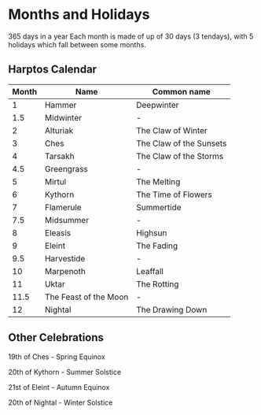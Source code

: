 # Months and Holidays

365 days in a year
Each month is made of up of 30 days (3 tendays), with 5 holidays which fall between some months. 

## Harptos Calendar

Month	| Name	| Common name 
---| ---| --- 
1	| Hammer	| Deepwinter
1.5 | Midwinter | - 
2	| Alturiak	| The Claw of Winter
3	| Ches	| The Claw of the Sunsets
4	| Tarsakh	| The Claw of the Storms
4.5 | Greengrass | - 
5	| Mirtul	| The Melting
6	| Kythorn	| The Time of Flowers
7	| Flamerule	| Summertide
7.5 | Midsummer | - 
8	| Eleasis	| Highsun
9	| Eleint	| The Fading
9.5 | Harvestide | - 
10	| Marpenoth	| Leaffall
11	| Uktar	| The Rotting
11.5 | The Feast of the Moon | - 
12	| Nightal	| The Drawing Down

## Other Celebrations

19th of Ches - Spring Equinox

20th of Kythorn - Summer Solstice

21st of Eleint - Autumn Equinox

20th of Nightal - Winter Solstice